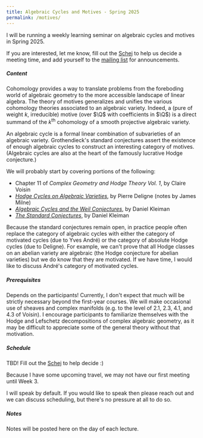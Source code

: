 ```yaml
---
title: Algebraic Cycles and Motives - Spring 2025
permalink: /motives/
---
```


I will be running a weekly learning seminar on algebraic cycles and motives in Spring 2025.


If you are interested, let me know, fill out the [Schej](https://schej.it/e/2e6ec) to help us decide
a meeting time, and add yourself to the 
[mailing list](https://lists.uchicago.edu/web/admin/motives) for announcements.


##### Content

Cohomology provides a way to translate problems from the foreboding world of algebraic geometry
to the more accessible landscape of linear algebra. The theory of motives 
generalizes and unifies the various cohomology theories associated to an algebraic variety.
Indeed, a (pure of weight $k$, irreducible) motive (over $\Q$ with coefficients in $\Q$)
is a direct summand of the $k^{\text{th}}$ cohomology of a smooth projective
algebraic variety. 


An algebraic cycle is a formal linear combination of subvarieties of an algebraic variety.
Grothendieck's standard conjectures assert the existence of enough algebraic cycles to construct an 
interesting category of motives. (Algebraic cycles are also at the heart of the famously
lucrative Hodge conjecture.)


We will probably start by covering portions of the following:
- Chapter 11 of *Complex Geometry and Hodge Theory Vol. 1*, by Claire Voisin
- [*Hodge Cycles on Algebraic Varieties*](https://www.jmilne.org/math/Documents/Deligne82.pdf), by Pierre Deligne (notes by James Milne)
- [*Algebraic Cycles and the Weil Conjectures*](https://download.uni-mainz.de/mathematik/Algebraische%20Geometrie/Lehre/WS23.Padische.1966.kleiman.weil.pdf), by Daniel Kleiman
- [*The Standard Conjectures*](https://download.uni-mainz.de/mathematik/Algebraische%20Geometrie/Lehre/WS23.Padische1994.Kleiman.Standard.Conjectures.pdf), by Daniel Kleiman


Because the standard conjectures remain open, in practice people often replace the category
of algebraic cycles with either the category of motivated cycles (due to Yves André)
or the category of absolute Hodge cycles (due to Deligne). For example, we can't prove that
all Hodge classes on an abelian variety are algebraic (the Hodge conjecture for abelian varieties)
but we do know that they are motivated. If we have time, I would like to discuss 
André's category of motivated cycles. 

##### Prerequisites

Depends on the participants!
Currently, I don't expect that much will be strictly necessary beyond the first-year courses.
We will make occasional use of sheaves and complex manifolds (e.g. 
to the level of 2.1, 2.3, 4.1, and 4.3 of Voisin). 
I encourage participants to familiarize themselves with the Hodge and Lefschetz decompositions of complex
algebraic geometry, as it may be difficult to appreciate some of the general theory without that motivation.

##### Schedule

TBD! Fill out the [Schej](https://schej.it/e/2e6ec) to help decide :) 


Because I have some upcoming travel, we may not have our first meeting until Week 3.


I will speak by default. If you would like to speak then please reach out and we can discuss scheduling,
but there's no pressure at all to do so.


##### Notes

Notes will be posted here on the day of each lecture.
